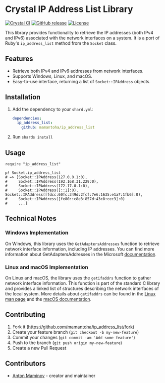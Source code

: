# Crystal IP Address List Library

[![Crystal CI](https://github.com/mamantoha/ip_address_list/actions/workflows/crystal.yml/badge.svg)](https://github.com/mamantoha/ip_address_list/actions/workflows/crystal.yml)
[![GitHub release](https://img.shields.io/github/release/mamantoha/ip_address_list.svg)](https://github.com/mamantoha/ip_address_list/releases)
[![License](https://img.shields.io/github/license/mamantoha/ip_address_list.svg)](https://github.com/mamantoha/ip_address_list/blob/master/LICENSE)

This library provides functionality to retrieve the IP addresses (both IPv4 and IPv6) associated with the network interfaces on a system. It is a port of Ruby's `ip_address_list` method from the `Socket` class.

## Features

- Retrieve both IPv4 and IPv6 addresses from network interfaces.
- Supports Windows, Linux, and macOS.
- Easy-to-use interface, returning a list of `Socket::IPAddress` objects.

## Installation

1. Add the dependency to your `shard.yml`:

   ```yaml
   dependencies:
     ip_address_list:
       github: mamantoha/ip_address_list
   ```

2. Run `shards install`

## Usage

```crystal
require "ip_address_list"

p! Socket.ip_address_list
# => [Socket::IPAddress(127.0.0.1:0),
#     Socket::IPAddress(192.168.31.229:0),
#     Socket::IPAddress(172.17.0.1:0),
#     Socket::IPAddress([::1]:0), Socket::IPAddress([fdcc:60fc:349d:2fcf:7e6:1635:e1a7:1fb6]:0),
#     Socket::IPAddress([fe80::c8e3:857d:43c8:cec3]:0)
#     ...]
```

## Technical Notes

### Windows Implementation

On Windows, this library uses the `GetAdaptersAddresses` function to retrieve network interface information, including IP addresses. You can find more information about GetAdaptersAddresses in the Microsoft [documentation](https://docs.microsoft.com/en-us/windows/win32/api/iphlpapi/nf-iphlpapi-getadaptersaddresses).

### Linux and macOS Implementation

On Linux and macOS, the library uses the `getifaddrs` function to gather network interface information. This function is part of the standard C library and provides a linked list of structures describing the network interfaces of the local system. More details about `getifaddrs` can be found in the [Linux man page](https://man7.org/linux/man-pages/man3/getifaddrs.3.html) and the [macOS documentation](https://developer.apple.com/library/archive/documentation/System/Conceptual/ManPages_iPhoneOS/man3/getifaddrs.3.html).

## Contributing

1. Fork it (<https://github.com/mamantoha/ip_address_list/fork>)
2. Create your feature branch (`git checkout -b my-new-feature`)
3. Commit your changes (`git commit -am 'Add some feature'`)
4. Push to the branch (`git push origin my-new-feature`)
5. Create a new Pull Request

## Contributors

- [Anton Maminov](https://github.com/mamantoha) - creator and maintainer
